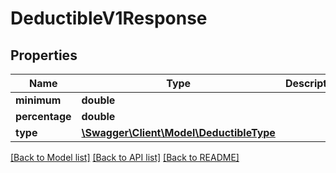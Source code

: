 # DeductibleV1Response

## Properties
Name | Type | Description | Notes
------------ | ------------- | ------------- | -------------
**minimum** | **double** |  | 
**percentage** | **double** |  | [optional] 
**type** | [**\Swagger\Client\Model\DeductibleType**](DeductibleType.md) |  | 

[[Back to Model list]](../../README.md#documentation-for-models) [[Back to API list]](../../README.md#documentation-for-api-endpoints) [[Back to README]](../../README.md)

